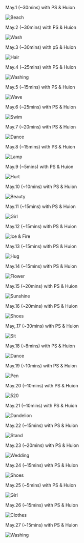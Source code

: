 May.1 (~30mins) with PS & Huion

![Beach](1.jpg)

May.2 (~30mins) with PS & Huion

![Wash](2.jpg)

May.3 (~30mins) with pS & Huion

![Hair](3.jpg)

May.4 (~25mins) with PS & Huion

![Washing](4.jpg)

May.5 (~15mins) with PS & Huion

![Wave](5.jpg)

May.6 (~25mins) with PS & Huion

![Swim](6.jpg)

May.7 (~20mins) with PS & Huion

![Dance](7.jpg)

May.8 (~15mins) with PS & Huion

![Lamp](8.jpg)

May.9 (~5mins) with PS & Huion

![Hurt](9.jpg)

May.10 (~10mins) with PS & Huion

![Beauty](10.jpg)

May.11 (~15mins) with PS & Huion

![Girl](11.jpg)

May.12 (~15mins) with PS & Huion

![Ice & Fire](12.jpg)

May.13 (~15mins) with PS & Huion

![Hug](13.jpg)

May.14 (~15mins) with PS & Huion

![Flower](14.jpg)

May.15 (~20mins) with PS & Huion

![Sunshine](15.jpg)

May.16 (~20mins) with PS & Huion 

![Shoes](16.jpg)

May,.17 (~30mins) with PS & Huion

![Sit](17.jpg)

May.18 (~8mins) with PS & Huion

![Dance](18.jpg)

May.19 (~10mins) with PS & Huion

![Pen](19.jpg)

May.20 (~10mins) with PS & Huion

![520](20.jpg)

May.21 (~10mins) with PS & Huion

![Dandelion](21.jpg)

May.22 (~15mins) with PS & Huion

![Stand](22.jpg)

May.23 (~20mins) with PS & Huion

![Wedding](23.jpg)

May.24 (~15mins) with PS & Huion

![Shoes](24.jpg)

May.25 (~5mins) with PS & Huion

![Girl](25.jpg)

May.26 (~15mins) with PS & Huion

![Clothes](26.jpg)

May.27 (~15mins) with PS & Huion

![Washing](27.jpg)

